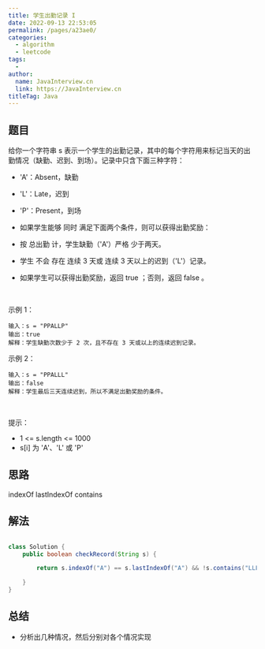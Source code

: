 ```yaml
---
title: 学生出勤记录 I
date: 2022-09-13 22:53:05
permalink: /pages/a23ae0/
categories:
  - algorithm
  - leetcode
tags:
  - 
author: 
  name: JavaInterview.cn
  link: https://JavaInterview.cn
titleTag: Java
---
```



## 题目

给你一个字符串 s 表示一个学生的出勤记录，其中的每个字符用来标记当天的出勤情况（缺勤、迟到、到场）。记录中只含下面三种字符：

- 'A'：Absent，缺勤
- 'L'：Late，迟到
- 'P'：Present，到场
- 如果学生能够 同时 满足下面两个条件，则可以获得出勤奖励：

- 按 总出勤 计，学生缺勤（'A'）严格 少于两天。
- 学生 不会 存在 连续 3 天或 连续 3 天以上的迟到（'L'）记录。
- 如果学生可以获得出勤奖励，返回 true ；否则，返回 false 。

 

示例 1：

    输入：s = "PPALLP"
    输出：true
    解释：学生缺勤次数少于 2 次，且不存在 3 天或以上的连续迟到记录。
示例 2：

    输入：s = "PPALLL"
    输出：false
    解释：学生最后三天连续迟到，所以不满足出勤奖励的条件。
 

提示：

- 1 <= s.length <= 1000
- s[i] 为 'A'、'L' 或 'P'


## 思路

indexOf lastIndexOf contains

## 解法
```java

class Solution {
    public boolean checkRecord(String s) {

        return s.indexOf("A") == s.lastIndexOf("A") && !s.contains("LLL");

    }
}
```

## 总结

- 分析出几种情况，然后分别对各个情况实现 
